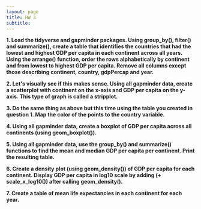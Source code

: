 ```yaml
---
layout: page
title: HW 3
subtitle:  
---
```


**1. Load the tidyverse and gapminder packages. Using group\_by(),
filter() and summarize(), create a table that identifies the countries
that had the lowest and highest GDP per capita in each continent across
all years. Using the arrange() function, order the rows alphabetically
by continent and from lowest to highest GDP per capita. Remove all
columns except those describing continent, country, gdpPercap and
year.**

**2. Let's visually see if this makes sense. Using all gapminder data,
create a scatterplot with continent on the x-axis and GDP per capita on
the y-axis. This type of graph is called a stripplot.**

**3. Do the same thing as above but this time using the table you
created in question 1. Map the color of the points to the country
variable.**

**4. Using all gapminder data, create a boxplot of GDP per capita across
all continents (using geom\_boxplot()).**

**5. Using all gapminder data, use the group\_by() and summarize()
functions to find the mean and median GDP per capita per continent.
Print the resulting table.**

**6. Create a density plot (using geom\_density()) of GDP per capita for
each continent. Display GDP per capita in log10 scale by adding (+
scale\_x\_log10()) after calling geom\_density().**

**7. Create a table of mean life expectancies in each continent for each
year.**
